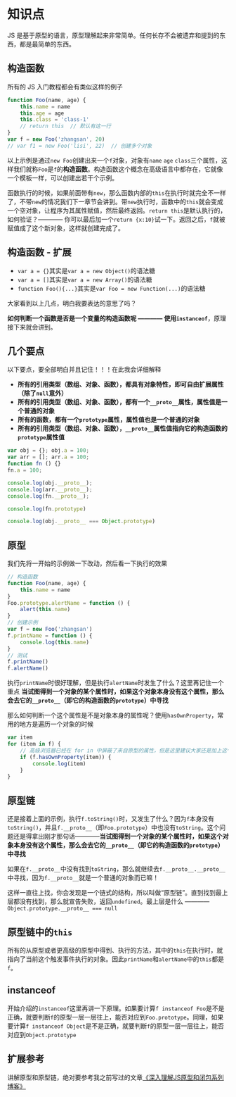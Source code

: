 # 知识点

JS 是基于原型的语言，原型理解起来非常简单。任何长存不会被遗弃和提到的东西，都是最简单的东西。

## 构造函数

所有的 JS 入门教程都会有类似这样的例子

```javascript
function Foo(name, age) {
    this.name = name
    this.age = age
    this.class = 'class-1'
    // return this  // 默认有这一行
}
var f = new Foo('zhangsan', 20)
// var f1 = new Foo('lisi', 22)  // 创建多个对象
```

以上示例是通过`new Foo`创建出来一个`f`对象，对象有`name` `age` `class`三个属性，这样我们就称`Foo`是`f`的**构造函数**。构造函数这个概念在高级语言中都存在，它就像一个模板一样，可以创建出若干个示例。

函数执行的时候，如果前面带有`new`，那么函数内部的`this`在执行时就完全不一样了，不带`new`的情况我们下一章节会讲到。带`new`执行时，函数中的`this`就会变成一个空对象，让程序为其属性赋值，然后最终返回。`return this`是默认执行的，如何验证？———— 你可以最后加一个`return {x:10}`试一下。返回之后，`f`就被赋值成了这个新对象，这样就创建完成了。

## 构造函数 - 扩展

- `var a = {}`其实是`var a = new Object()`的语法糖
- `var a = []`其实是`var a = new Array()`的语法糖
- `function Foo(){...}`其实是`var Foo = new Function(...)`的语法糖

大家看到以上几点，明白我要表达的意思了吗？

**如何判断一个函数是否是一个变量的构造函数呢 ———— 使用`instanceof`**，原理接下来就会讲到。

## 几个要点

以下要点，要全部明白并且记住！！！在此我会详细解释

- **所有的引用类型（数组、对象、函数），都具有对象特性，即可自由扩展属性（除了`null`意外）**
- **所有的引用类型（数组、对象、函数），都有一个`__proto__`属性，属性值是一个普通的对象**
- **所有的函数，都有一个`prototype`属性，属性值也是一个普通的对象**
- **所有的引用类型（数组、对象、函数），`__proto__`属性值指向它的构造函数的`prototype`属性值**

```javascript
var obj = {}; obj.a = 100;
var arr = []; arr.a = 100;
function fn () {}
fn.a = 100;

console.log(obj.__proto__);
console.log(arr.__proto__);
console.log(fn.__proto__);

console.log(fn.prototype)

console.log(obj.__proto__ === Object.prototype)
```

## 原型

我们先将一开始的示例做一下改动，然后看一下执行的效果

```javascript
// 构造函数
function Foo(name, age) {
    this.name = name
}
Foo.prototype.alertName = function () {
    alert(this.name)
}
// 创建示例
var f = new Foo('zhangsan')
f.printName = function () {
    console.log(this.name)
}
// 测试
f.printName()
f.alertName()
```

执行`printName`时很好理解，但是执行`alertName`时发生了什么？这里再记住一个重点 **当试图得到一个对象的某个属性时，如果这个对象本身没有这个属性，那么会去它的`__proto__`（即它的构造函数的`prototype`）中寻找**

那么如何判断一个这个属性是不是对象本身的属性呢？使用`hasOwnProperty`，常用的地方是遍历一个对象的时候

```javascript
var item
for (item in f) {
    // 高级浏览器已经在 for in 中屏蔽了来自原型的属性，但是这里建议大家还是加上这个判断，保证程序的健壮性
    if (f.hasOwnProperty(item)) {
        console.log(item)
    }
}
```

## 原型链

还是接着上面的示例，执行`f.toString()`时，又发生了什么？因为`f`本身没有`toString()`，并且`f.__proto__`（即`Foo.prototype`）中也没有`toString`。这个问题还是得拿出刚才那句话————**当试图得到一个对象的某个属性时，如果这个对象本身没有这个属性，那么会去它的`__proto__`（即它的构造函数的`prototype`）中寻找**

如果在`f.__proto__`中没有找到`toString`，那么就继续去`f.__proto__.__proto__`中寻找，因为`f.__proto__`就是一个普通的对象而已嘛！

这样一直往上找，你会发现是一个链式的结构，所以叫做“原型链”。直到找到最上层都没有找到，那么就宣告失败，返回`undefined`。最上层是什么 ———— `Object.prototype.__proto__ === null`

## 原型链中的`this`

所有的从原型或者更高级的原型中得到、执行的方法，其中的`this`在执行时，就指向了当前这个触发事件执行的对象。因此`printName`和`alertName`中的`this`都是`f`。

## instanceof

开始介绍的`instanceof`这里再讲一下原理。如果要计算`f instanceof Foo`是不是正确，就要判断`f`的原型一层一层往上，能否对应到`Foo.prototype`。同理，如果要计算`f instanceof Object`是不是正确，就要判断`f`的原型一层一层往上，能否对应到`Object.prototype`

## 扩展参考

讲解原型和原型链，绝对要参考我之前写过的文章[《深入理解JS原型和闭包系列博客》](http://www.cnblogs.com/wangfupeng1988/p/3977924.html)

